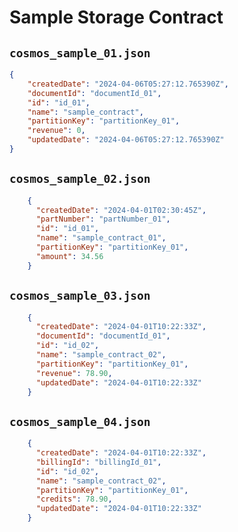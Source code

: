 # Sample Storage Contract

## `cosmos_sample_01.json`

```json
{
    "createdDate": "2024-04-06T05:27:12.765390Z",
    "documentId": "documentId_01",
    "id": "id_01",
    "name": "sample_contract",
    "partitionKey": "partitionKey_01",
    "revenue": 0,
    "updatedDate": "2024-04-06T05:27:12.765390Z"
}
```

## `cosmos_sample_02.json`

```json
    {
      "createdDate": "2024-04-01T02:30:45Z",
      "partNumber": "partNumber_01",
      "id": "id_01",
      "name": "sample_contract_01",
      "partitionKey": "partitionKey_01",
      "amount": 34.56
    }
```

## `cosmos_sample_03.json`

```json
    {
      "createdDate": "2024-04-01T10:22:33Z",
      "documentId": "documentId_01",
      "id": "id_02",
      "name": "sample_contract_02",
      "partitionKey": "partitionKey_01",
      "revenue": 78.90,
      "updatedDate": "2024-04-01T10:22:33Z"
    }
```

## `cosmos_sample_04.json`

```json
    {
      "createdDate": "2024-04-01T10:22:33Z",
      "billingId": "billingId_01",
      "id": "id_02",
      "name": "sample_contract_02",
      "partitionKey": "partitionKey_01",
      "credits": 78.90,
      "updatedDate": "2024-04-01T10:22:33Z"
    }
```
